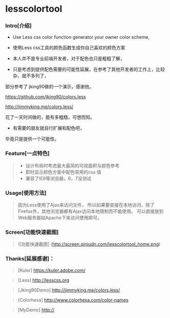 lesscolortool
=============

### Intro[介绍]

* Use Less css color function generator your owner color scheme,
* 使用Less css工具的颜色函数生成你自己喜欢的颜色方案

* 本人并不是专业前端开发者，对于配色也只是粗粗了解，
* 只是考虑到提供配色需要的可能性延展，在参考了其他开发者的工作上，比较杂，就不多列了，

部分参考了 jking90做的一个演示，感谢他。

<https://github.com/jking90/colors.less>

<http://jimmyking.me/colors.less/>

花了一天时间做的，能有多粗糙，可想而知。
* 有需要的朋友就自行扩展和配色吧，

毕竟只是提供一个可能性。

### Feature[一点特色]

> * 设计布局时考虑最大最简的可视面积与颜色参考
> * 即时显示颜色方案中配色常用的css 值
> * 兼容了IE8等浏览器，6，7没测试

### Usage[使用方法]

> 因为Less使用了Ajax来访问文件，
> 所以如果要直接在本地访问，除了Firefox外，其他浏览器都有Ajax访问本地限制而不能使用。
> 可以直接放到Web服务器如Apache下来访问使用即可。

### Screen[功能快速截图]

> ![功能快速截图] (http://screen.qiniudn.com/lesscolortool_home.png)

### Thanks[延展感谢]：

> [Kuler] <https://kuler.adobe.com/>

> [Less] <http://lesscss.org>

> [Jking90Demo] <http://jimmyking.me/colors.less/>

> [Colorhexa] <http://www.colorhexa.com/color-names>

> [MyDemo] <http://>
